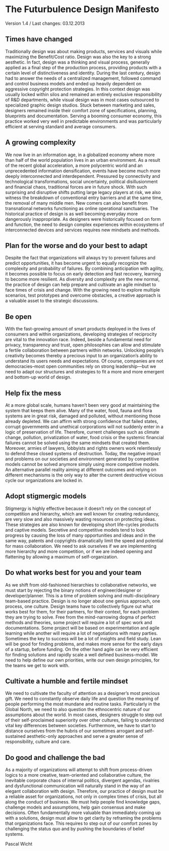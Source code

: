 # The Futurbulence Design Manifesto
Version 1.4 / Last changes: 03.12.2013

## Times have changed
Traditionally design was about making products, services and visuals while maximizing the Benefit/Cost ratio. Design was also the key to a strong aesthetic. In fact, design was a thinking and visual process, generally applied as a final step of the production process, providing products with a certain level of distinctiveness and identity. During the last century, design had to answer the needs of a centralized management, followed command and control business models and ended up heavily dependent on aggressive copyright protection strategies. In this context design was usually locked within silos and remained an entirely exclusive responsibility of R&D departments, while visual design was in most cases outsourced to specialized graphic design studios. Stuck between marketing and sales, designers remained inside their comfort zone of specifications, planning, blueprints and documentation. Serving a booming consumer economy, this practice worked very well in predictable environments and was particularly efficient at serving standard and average consumers.

## A growing complexity
We now live in an information age, in a globalized economy where more than half of the world population lives in an urban environment. As a result of the recent global acceleration, a more polycentric world and an unprecedented information densification, events have become much more deeply interconnected and interdependent. Pressured by connectivity and technological transformations, social uncertainty, political disillusionment and financial chaos, traditional forces are in future shock. With such surprising and disruptive shifts putting large legacy players at risk, we also witness the breakdown of conventional entry barriers and at the same time, the removal of many middle men. New comers can also benefit from transnational networks functioning as online operational sanctuaries. The historical practice of design is as well becoming everyday more dangerously inappropriate. As designers were historically focused on form and function, the need to design complex experiences within ecosystems of interconnected devices and services requires new mindsets and methods.

## Plan for the worse and do your best to adapt
Despite the fact that organizations will always try to prevent failures and predict opportunities, it has become urgent to equally recognize the complexity and probability of failures. By combining anticipation with agility, it becomes possible to focus on early detection and fast recovery, learning to become more resilient. As diversity and complexity are the new normal, the practice of design can help prepare and cultivate an agile mindset to face times of crisis and change. With the growing need to explore multiple scenarios, test prototypes and overcome obstacles, a creative approach is a valuable asset to the strategic discussions.

## Be open
With the fast-growing amount of smart products deployed in the lives of consumers and within organizations, developing strategies of reciprocity are vital to the innovation race. Indeed, beside a fundamental need for privacy, transparency and trust, open philosophies can allow and stimulate a fertile collaboration between partners within networks. Unlocking people’s creativity becomes thereby a precious input to an organization’s ability to understand its users needs and expectations. Of course, companies are not democracies–most open communities rely on strong leadership—but we need to adapt our structures and strategies to fit a more and more emergent and bottom-up world of design.

## Help fix the mess
At a more global scale, humans haven’t been very good at maintaining the system that keeps them alive. Many of the water, food, fauna and flora systems are in great risk, damaged and polluted, without mentioning those already depleted. We can affirm with strong confidence that failed states, corrupt governments and unethical corporations will not suddenly enter in a logic of preservation of life. Therefore, current challenges such as climate change, pollution, privatization of water, food crisis or the systemic financial failures cannot be solved using the same mindsets that created them. Moreover, armies of lawyers, lobbyists and rights owners work relentlessly to defend these closed systems of destruction. Today, the negative impact and problems on our societies and environment generated by competitive models cannot be solved anymore simply using more competitive models. An alternative parallel reality aiming at different outcomes and relying on different mechanisms is the only way to alter the current destructive vicious cycle our organizations are locked in.

## Adopt stigmergic models
Stigmergy is highly effective because it doesn’t rely on the concept of competition and hierarchy, which are well known for creating redundancy, are very slow and also massively wasting resources on protecting ideas. These strategies are also known for developing short life-cycles products and captive models. Secretive and competitive models tend to lock progress by causing the loss of many opportunities and ideas and in the same way, patents and copyrights dramatically limit the speed and potential for mass collaboration. We need to ask ourselves if we are implementing more hierarchy and more competition, or if we are indeed opening and flattening by allowing a maximum of self-organization.

## Do what works best for you and your team
As we shift from old-fashioned hierarchies to collaborative networks, we must start by rejecting the binary notions of engineer/designer or developer/planner. This is a time of problem solving and multi-disciplinary team-based practice. Design is no longer about one genius approach, one process, one culture. Design teams have to collectively figure out what works best for them, for their partners, for their context, for each problem they are trying to solve. Free from the mind-narrowing dogma of perfect methods and theories, some project will require a lot of spec work and documentations. Some project will be based on experimentation and agile learning while another will require a lot of negotiations with many parties. Sometimes the key to success will be a lot of insights and field study. Lean will be good for finding problems, and makes more sense for the early days of a startup, before funding. On the other hand agile can be very efficient for finding solutions and rapidly scale a well defined business-model. We need to help define our own priorities, write our own design principles, for the teams we get to work with.

## Cultivate a humble and fertile mindset
We need to cultivate the faculty of attention as a designer’s most precious gift. We need to constantly observe daily life and question the meaning of people performing the most mundane and routine tasks.  Particularly in the Global North, we need to also question the ethnocentric nature of our assumptions about the world. In most cases, designers struggle to step out of their self-proclaimed superiority over other cultures, failing to understand vital key differences between societies. Furthermore, we have to start to distance ourselves from the hubris of our sometimes arrogant and self-sustained aesthetic-only approaches and serve a greater sense of responsibility, culture and care.

## Do good and challenge the bad
As a majority of organizations will attempt to shift from process-driven logics to a more creative, team-oriented and collaborative culture, the inevitable corporate chaos of internal politics, divergent agendas, rivalries and dysfunctional communication will naturally stand in the way of an elegant collaboration with design. Therefore, our practice of design must be a reliable asset for organizations, not only in complex times of crisis, but all along the conduct of business. We must help people find knowledge gaps, challenge models and assumptions, help gain consensus and make decisions. Often fundamentally more valuable than immediately coming up with a solutions, design must allow to get clarity by reframing the problems that organizations face. This requires to step out of our comfort zones by challenging the status quo and by pushing the boundaries of belief systems.

Pascal Wicht
